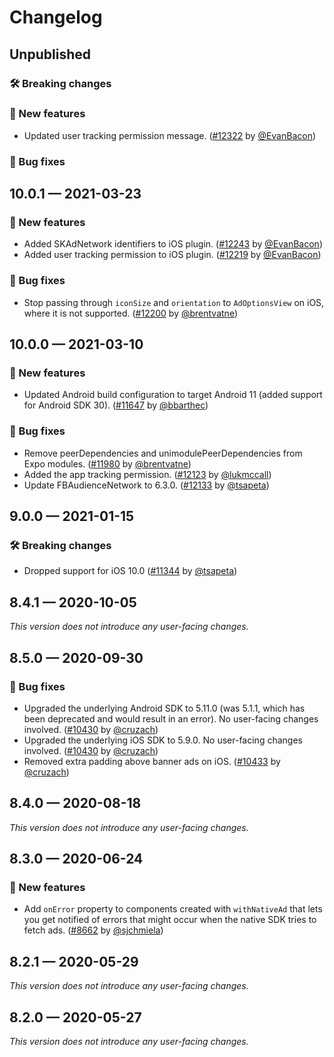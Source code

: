# Changelog

## Unpublished

### 🛠 Breaking changes

### 🎉 New features

- Updated user tracking permission message. ([#12322](https://github.com/expo/expo/pull/12322) by [@EvanBacon](https://github.com/EvanBacon))

### 🐛 Bug fixes

## 10.0.1 — 2021-03-23

### 🎉 New features

- Added SKAdNetwork identifiers to iOS plugin. ([#12243](https://github.com/expo/expo/pull/12243) by [@EvanBacon](https://github.com/EvanBacon))
- Added user tracking permission to iOS plugin. ([#12219](https://github.com/expo/expo/pull/12219) by [@EvanBacon](https://github.com/EvanBacon))

### 🐛 Bug fixes

- Stop passing through `iconSize` and `orientation` to `AdOptionsView` on iOS, where it is not supported. ([#12200](https://github.com/expo/expo/pull/12200) by [@brentvatne](https://github.com/brentvatne))

## 10.0.0 — 2021-03-10

### 🎉 New features

- Updated Android build configuration to target Android 11 (added support for Android SDK 30). ([#11647](https://github.com/expo/expo/pull/11647) by [@bbarthec](https://github.com/bbarthec))

### 🐛 Bug fixes

- Remove peerDependencies and unimodulePeerDependencies from Expo modules. ([#11980](https://github.com/expo/expo/pull/11980) by [@brentvatne](https://github.com/brentvatne))
- Added the app tracking permission. ([#12123](https://github.com/expo/expo/pull/12123) by [@lukmccall](https://github.com/lukmccall))
- Update FBAudienceNetwork to 6.3.0. ([#12133](https://github.com/expo/expo/pull/12133) by [@tsapeta](https://github.com/tsapeta))

## 9.0.0 — 2021-01-15

### 🛠 Breaking changes

- Dropped support for iOS 10.0 ([#11344](https://github.com/expo/expo/pull/11344) by [@tsapeta](https://github.com/tsapeta))

## 8.4.1 — 2020-10-05

_This version does not introduce any user-facing changes._

## 8.5.0 — 2020-09-30

### 🐛 Bug fixes

- Upgraded the underlying Android SDK to 5.11.0 (was 5.1.1, which has been deprecated and would result in an error). No user-facing changes involved. ([#10430](https://github.com/expo/expo/pull/10430) by [@cruzach](https://github.com/cruzach))
- Upgraded the underlying iOS SDK to 5.9.0. No user-facing changes involved. ([#10430](https://github.com/expo/expo/pull/10430) by [@cruzach](https://github.com/cruzach))
- Removed extra padding above banner ads on iOS. ([#10433](https://github.com/expo/expo/pull/10433) by [@cruzach](https://github.com/cruzach))

## 8.4.0 — 2020-08-18

_This version does not introduce any user-facing changes._

## 8.3.0 — 2020-06-24

### 🎉 New features

- Add `onError` property to components created with `withNativeAd` that lets you get notified of errors that might occur when the native SDK tries to fetch ads. ([#8662](https://github.com/expo/expo/pull/8662) by [@sjchmiela](https://github.com/sjchmiela))

## 8.2.1 — 2020-05-29

_This version does not introduce any user-facing changes._

## 8.2.0 — 2020-05-27

_This version does not introduce any user-facing changes._
